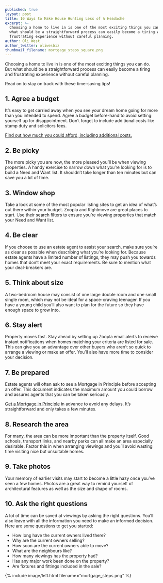 ```yaml
---
published: true
layout: post
title: 10 Ways to Make House Hunting Less of A Headache
excerpt: >-
  Choosing a home to live in is one of the most exciting things you can do. But
  what should be a straightforward process can easily become a tiring and
  frustrating experience without careful planning.
author: Oli West
author_twitter: oliwesbiz
thumbnail_filename: mortgage_steps_square.png
---
```

Choosing a home to live in is one of the most exciting things you can do. But what should be a straightforward process can easily become a tiring and frustrating experience without careful planning.

Read on to stay on track with these time-saving tips!

## 1. Agree a budget

It’s easy to get carried away when you see your dream home going for more than you intended to spend. Agree a budget before-hand to avoid setting yourself up for disappointment. Don’t forget to include additional costs like stamp duty and solicitors fees.

[Find out how much you could afford, including additional costs.](https://apply.trussle.com/get-started/go)

## 2. Be picky

The more picky you are now, the more pleased you’ll be when viewing properties. A handy exercise to narrow down what you’re looking for is to build a Need and Want list. It shouldn’t take longer than ten minutes but can save you a lot of time.

## 3. Window shop

Take a look at some of the most popular listing sites to get an idea of what’s out there within your budget. Zoopla and Rightmove are great places to start. Use their search filters to ensure you’re viewing properties that match your Need and Want list.

## 4. Be clear

If you choose to use an estate agent to assist your search, make sure you’re as clear as possible when describing what you’re looking for. Because estate agents have a limited number of listings, they may push you towards homes that don’t meet your exact requirements. Be sure to mention what your deal-breakers are.

## 5. Think about size

A two-bedroom house may consist of one large double room and one small single room, which may not be ideal for a space-craving teenager. If you have a young child you’ll also want to plan for the future so they have enough space to grow into.

## 6. Stay alert

Property moves fast. Stay ahead by setting up Zoopla email alerts to receive instant notifications when homes matching your criteria are listed for sale. This can give you an advantage over other buyers who aren’t so quick to arrange a viewing or make an offer. You’ll also have more time to consider your decision.

## 7. Be prepared

Estate agents will often ask to see a Mortgage in Principle before accepting an offer. This document indicates the maximum amount you could borrow and assures agents that you can be taken seriously.

[Get a Mortgage in Principle](https://apply.trussle.com/get-started/go) in advance to avoid any delays. It’s straightforward and only takes a few minutes.

## 8. Research the area

For many, the area can be more important than the property itself. Good schools, transport links, and nearby parks can all make an area especially desirable. Factor this in when arranging viewings and you’ll avoid wasting time visiting nice but unsuitable homes.

## 9. Take photos

Your memory of earlier visits may start to become a little hazy once you’ve seen a few homes. Photos are a great way to remind yourself of architectural features as well as the size and shape of rooms.

## 10. Ask the right questions

A lot of time can be saved at viewings by asking the right questions. You’ll also leave with all the information you need to make an informed decision. Here are some questions to get you started:
- How long have the current owners lived there?
- Why are the current owners selling?
- How soon are the current owners able to move?
- What are the neighbours like?
- How many viewings has the property had?
- Has any major work been done on the property?
- Are fixtures and fittings included in the sale?

{% include image/left.html filename="mortgage_steps.png" %}
